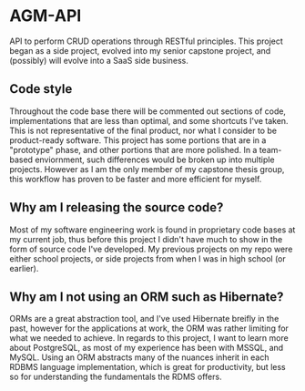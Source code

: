 # AGM-API
API to perform CRUD operations through RESTful principles. This project began as a side project, evolved into my senior capstone project, and (possibly) will evolve into a SaaS side business. 

## Code style
Throughout the code base there will be commented out sections of code, implementations that are less than optimal, and some shortcuts I've taken. This is not representative of the final product, nor what I consider to be product-ready software. This project has some portions that are in a "prototype" phase, and other portions that are more polished. In a team-based enviornment, such differences would be broken up into multiple projects. However as I am the only member of my capstone thesis group, this workflow has proven to be faster and more efficient for myself.

## Why am I releasing the source code?
Most of my software engineering work is found in proprietary code bases at my current job, thus before this project I didn't have much to show in the form of source code I've developed. My previous projects on my repo were either school projects, or side projects from when I was in high school (or earlier).

## Why am I not using an ORM such as Hibernate?
ORMs are a great abstraction tool, and I've used Hibernate breifly in the past, however for the applications at work, the ORM was rather limiting for what we needed to achieve. In regards to this project, I want to learn more about PostgreSQL, as most of my experience has been with MSSQL, and MySQL. Using an ORM abstracts many of the nuances inherit in each RDBMS language implementation, which is great for productivity, but less so for understanding the fundamentals the RDMS offers. 
